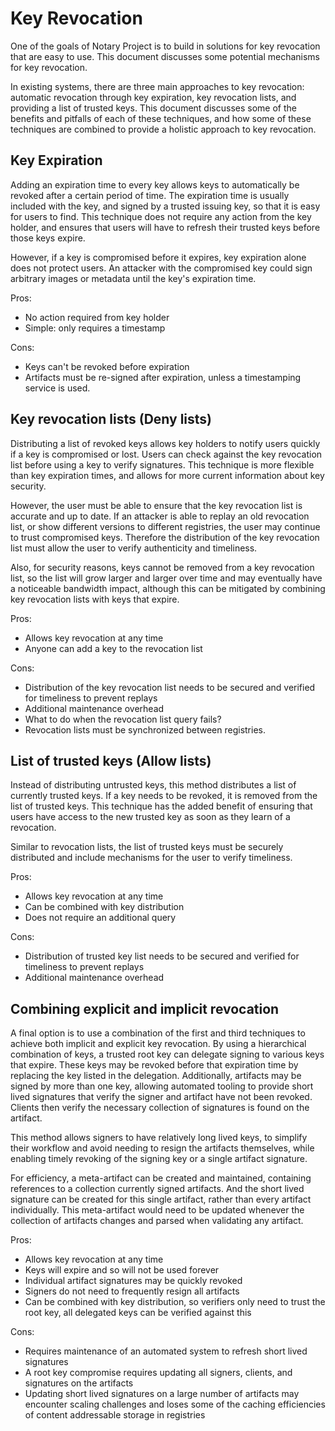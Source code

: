 # Key Revocation

One of the goals of Notary Project is to build in solutions for key revocation that are easy to use.
This document discusses some potential mechanisms for key revocation.

In existing systems, there are three main approaches to key revocation: automatic revocation through key expiration, key revocation lists, and providing a list of trusted keys.
This document discusses some of the benefits and pitfalls of each of these techniques, and how some of these techniques are combined to provide a holistic approach to key revocation.

## Key Expiration

Adding an expiration time to every key allows keys to automatically be revoked after a certain period of time.
The expiration time is usually included with the key, and signed by a trusted issuing key, so that it is easy for users to find.
This technique does not require any action from the key holder, and ensures that users will have to refresh their trusted keys before those keys expire.

However, if a key is compromised before it expires, key expiration alone does not protect users.
An attacker with the compromised key could sign arbitrary images or metadata until the key's expiration time.

Pros:

- No action required from key holder
- Simple: only requires a timestamp

Cons:

- Keys can't be revoked before expiration
- Artifacts must be re-signed after expiration, unless a timestamping service is used.

## Key revocation lists (Deny lists)

Distributing a list of revoked keys allows key holders to notify users quickly if a key is compromised or lost.
Users can check against the key revocation list before using a key to verify signatures.
This technique is more flexible than key expiration times, and allows for more current information about key security.

However, the user must be able to ensure that the key revocation list is accurate and up to date.
If an attacker is able to replay an old revocation list, or show different versions to different registries, the user may continue to trust compromised keys.
Therefore the distribution of the key revocation list must allow the user to verify authenticity and timeliness.

Also, for security reasons, keys cannot be removed from a key revocation list, so the list will grow larger and larger over time and may eventually have a noticeable bandwidth impact, although this can be mitigated by combining key revocation lists with keys that expire.

Pros:

- Allows key revocation at any time
- Anyone can add a key to the revocation list

Cons:

- Distribution of the key revocation list needs to be secured and verified for timeliness to prevent replays
- Additional maintenance overhead
- What to do when the revocation list query fails?
- Revocation lists must be synchronized between registries.

## List of trusted keys (Allow lists)

Instead of distributing untrusted keys, this method distributes a list of currently trusted keys.
If a key needs to be revoked, it is removed from the list of trusted keys.
This technique has the added benefit of ensuring that users have access to the new trusted key as soon as they learn of a revocation.

Similar to revocation lists, the list of trusted keys must be securely distributed and include mechanisms for the user to verify timeliness.

Pros:

- Allows key revocation at any time
- Can be combined with key distribution
- Does not require an additional query

Cons:

- Distribution of trusted key list needs to be secured and verified for timeliness to prevent replays
- Additional maintenance overhead

## Combining explicit and implicit revocation

A final option is to use a combination of the first and third techniques to achieve both implicit and explicit key revocation.
By using a hierarchical combination of keys, a trusted root key can delegate signing to various keys that expire.
These keys may be revoked before that expiration time by replacing the key listed in the delegation.
Additionally, artifacts may be signed by more than one key, allowing automated tooling to provide short lived signatures that verify the signer and artifact have not been revoked.
Clients then verify the necessary collection of signatures is found on the artifact.

This method allows signers to have relatively long lived keys, to simplify their workflow and avoid needing to resign the artifacts themselves, while enabling timely revoking of the signing key or a single artifact signature.

For efficiency, a meta-artifact can be created and maintained, containing references to a collection currently signed artifacts.
And the short lived signature can be created for this single artifact, rather than every artifact individually.
This meta-artifact would need to be updated whenever the collection of artifacts changes and parsed when validating any artifact.

Pros:

- Allows key revocation at any time
- Keys will expire and so will not be used forever
- Individual artifact signatures may be quickly revoked
- Signers do not need to frequently resign all artifacts
- Can be combined with key distribution, so verifiers only need to trust the root key, all delegated keys can be verified against this

Cons:

- Requires maintenance of an automated system to refresh short lived signatures
- A root key compromise requires updating all signers, clients, and signatures on the artifacts
- Updating short lived signatures on a large number of artifacts may encounter scaling challenges and loses some of the caching efficiencies of content addressable storage in registries
